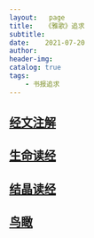 ```yaml
---
layout:   page
title:   《雅歌》追求
subtitle:  
date:    2021-07-20
author:   
header-img: 
catalog: true
tags:
    - 书报追求
---
```


## [经文注解](https://www.notion.so/805d1bcd8cfb447a8634ac481082dad3)

## [生命读经](https://www.notion.so/036509f82579469bb2e8bcf01ede2f91)

## [结晶读经](https://www.notion.so/b078433d4ee74d8aa6364fdc62205700)

## [鸟瞰](https://www.notion.so/d8490da6008e4e369a5cf8b5df62bff2)

